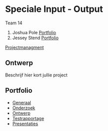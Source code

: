 # Speciale Input - Output
Team 14
1. Joshua Pole  [Portfolio](https://23588.hosts.ma-cloud.nl/)
2. Jessey Stend [Portfolio](https://22351.hosts.ma-cloud.nl/)

[Projectmanagment](https://trello.com/b/s2YklCTU/projectgamelab) <Trello scrumboard bijvoorbeeld>

## Ontwerp
Beschrijf hier kort jullie project

## Portfolio

* [Generaal](https://drive.google.com/drive/u/0/folders/1_psvB2sHf1jGJt2STFgHuVnwN2IoPduy)
* [Onderzoek](https://docs.google.com/document/d/1VKK6yHnHQjxMLSdVrzA-sQkBtxAPOI-4UhY69gf3rD8/edit)
* [Ontwerp](https://docs.google.com/document/d/1VYxuNew3J8u7xUdatMITWamLIHOLChAZfbm2_dE48ZE/edit)
* [Testrapportage](https://docs.google.com/document/d/156BVBIURTpxDA_felh3uWky4jq4C7hNc717tztQzOac/edit)
* [Presentaties](https://drive.google.com/drive/u/0/folders/1zIaT_-KLLO2Pn118-BZqjCuoe4zAEHGO)
